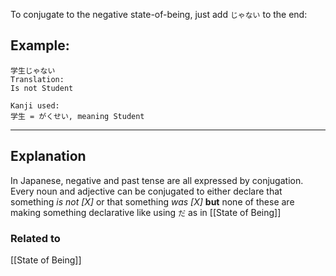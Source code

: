 To conjugate to the negative state-of-being, just add `じゃない` to the end:
## Example:
```
学生じゃない
Translation:
Is not Student

Kanji used:
学生 = がくせい, meaning Student
```

---
## Explanation
In Japanese, negative and past tense are all expressed by conjugation. Every noun and adjective can be conjugated to either declare that something _is not [X]_ or that something _was [X]_  **but** none of these are making something declarative like using `だ` as in [[State of Being]]
### Related to
[[State of Being]]